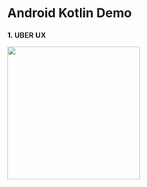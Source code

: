 # Android Kotlin Demo



### 1. UBER UX

<img src="https://github.com/punit9l/Android-Kotlin-Demo/raw/master/screen_shots//uber_ux.gif" width=300></img> 
